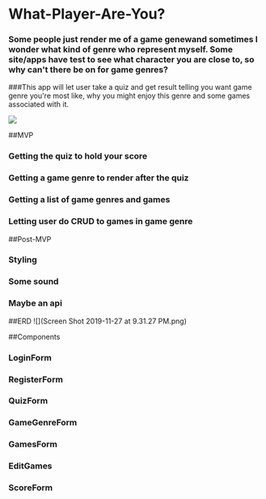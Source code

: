 # What-Player-Are-You?

### Some people just render me of a game genewand sometimes I wonder what kind of genre who represent myself. Some site/apps have test to see what character you are close to, so why can't there be on for game genres?

###This app will let user take a quiz and  get result telling you want game genre you're most like, why you might enjoy this genre and some games associated with it.


![](https://media.giphy.com/media/TTy5YmVmhmWhq/giphy.gif)

##MVP
### Getting the quiz to hold your score
### Getting a game genre to render after the quiz
### Getting a list of game genres and games
### Letting user do CRUD to games in game genre

##Post-MVP
### Styling
### Some sound
### Maybe an api 

##ERD
![](Screen Shot 2019-11-27 at 9.31.27 PM.png)

##Components
### LoginForm
### RegisterForm
### QuizForm
### GameGenreForm
### GamesForm
### EditGames
### ScoreForm
